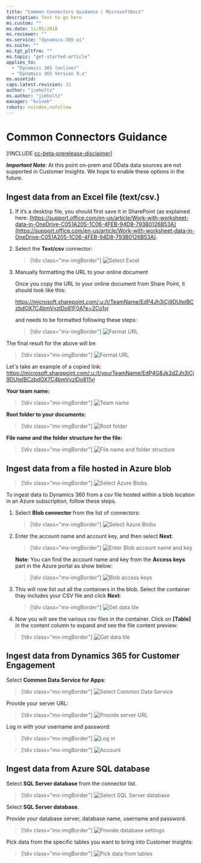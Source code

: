 ```yaml
---
title: "Common Connectors Guidance | MicrosoftDocs"
description: Text to go here
ms.custom: ""
ms.date: 11/05/2018
ms.reviewer: ""
ms.service: "dynamics-365-ai"
ms.suite: ""
ms.tgt_pltfrm: ""
ms.topic: "get-started-article"
applies_to: 
  - "Dynamics 365 (online)"
  - "Dynamics 365 Version 9.x"
ms.assetid: 
caps.latest.revision: 31
author: "jimholtz"
ms.author: "jimholtz"
manager: "kvivek"
robots: noindex,nofollow
---
```

# Common Connectors Guidance

[!INCLUDE [cc-beta-prerelease-disclaimer](../includes/cc-beta-prerelease-disclaimer.md)]

***Important Note***: At this point on-prem and OData data sources are not supported in Customer Insights. 
We hope to enable these options in the future.

## Ingest data from an Excel file (text/csv.)

1. If it’s a desktop file, you should first save it in SharePoint (as explained here: [https://support.office.com/en-us/article/Work-with-worksheet-data-in-OneDrive-C051A205-1C06-4FEB-94D8-793B0126B53A](https://support.office.com/en-us/article/Work-with-worksheet-data-in-OneDrive-C051A205-1C06-4FEB-94D8-793B0126B53A).

2. Select the **Text/csv** connector:

   > [!div class="mx-imgBorder"] 
   > ![](media/connector-excel.png "Select Excel")

3. Manually formatting the URL to your online document

   Once you copy the URL to your online document from Share Point, it should look like this: 

   https://microsoft.sharepoint.com/:u:/t/TeamName/EdP4Jh3iCj9DUteIBCzbdOX7C4bmVvzlDo81F0A?e=2Co1vj
   
   and needs to be formatted following these steps:

   > [!div class="mx-imgBorder"] 
   > ![](media/connector-format-url1.png "Format URL")

 The final result for the above will be: 

   > [!div class="mx-imgBorder"] 
   > ![](media/connector-format-final-result.png "Format URL")

 Let's take an example of a copied link: 
 https://microsoft.sharepoint.com/:u:/t/yourTeamName/EdP4G8Jk2dZJh3iCj9DUteIBCzbdOX7C4bmVvzlDo811vj  

**Your team name:**

> [!div class="mx-imgBorder"] 
> ![](media/connector-team-name.png "Team name")

**Root folder to your documents:**

> [!div class="mx-imgBorder"] 
> ![](media/connector-root-folder.png "Root folder")

**File name and the folder structure for the file:**

> [!div class="mx-imgBorder"] 
> ![](media/connector-folder-structure.png "File name and folder structure")

## Ingest data from a file hosted in Azure blob

   > [!div class="mx-imgBorder"] 
   > ![](media/connector-azure-storage.png "Select Azure Blobs")

To ingest data to Dynamics 360 from a csv file hosted within a blob location in an Azure subscription, follow these steps.

1. Select **Blob connector** from the list of connectors:

   > [!div class="mx-imgBorder"] 
   > ![](media/connector-azure-blobs.png "Select Azure Blobs")

2. Enter the account name and account key, and then select **Next**:

   > [!div class="mx-imgBorder"] 
   > ![](media/connector-azure-blobs-account-name-key.png "Enter Blob account name and key")

   **Note**: You can find the account name and key from the **Access keys** part in the Azure portal as show below: 

   > [!div class="mx-imgBorder"] 
   > ![](media/connector-azure-blobs-access-keys.png "Blob access keys")

3. This will now list out all the containers in the blob. Select the container thay includes your CSV file and click **Next**: 

   > [!div class="mx-imgBorder"] 
   > ![](media/connector-azure-blobs-container.png "Get data tile")

4.	Now you will see the various csv files in the container. Click on **[Table]** in the content column to expand and see the file content preview:

   > [!div class="mx-imgBorder"] 
   > ![](media/connector-azure-blobs-preview.png "Get data tile")
   
## Ingest data from Dynamics 365 for Customer Engagement
Select **Common Data Service for Apps**:

> [!div class="mx-imgBorder"] 
> ![](media/connector-cds.png "Select Common Data Service")

Provide your server URL:

> [!div class="mx-imgBorder"] 
> ![](media/connector-provide-server-url.png "Provide server URL")

Log in with your username and password:

> [!div class="mx-imgBorder"] 
> ![](media/connector-ce-log-in.png "Log in")

> [!div class="mx-imgBorder"] 
> ![](media/connector-account.png "Account")

## Ingest data from Azure SQL database
Select **SQL Server database** from the connector list.

> [!div class="mx-imgBorder"] 
> ![](media/connector-select-sql-server-database.png "Select SQL Server database")

Select **SQL Server database**.

Provide your database server, database name, username and password.

> [!div class="mx-imgBorder"] 
> ![](media/connector-provide-database-settings.png "Provide database settings")

Pick data from the specific tables you want to bring into Customer Insights:

> [!div class="mx-imgBorder"] 
> ![](media/connector-pick-data-from-tables.png "Pick data from tables")
